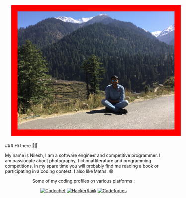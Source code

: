 
<!--
**NILESH8757/NILESH8757** is a ✨ _special_ ✨ repository because its `README.md` (this file) appears on your GitHub profile.
-->
 <img src="https://github.com/NILESH8757/NILESH8757/blob/master/IMG_2085.JPG" style='border: 20px solid #f00; margin: 20px;'/>
### Hi there 🙋‍♂️

My name is Nilesh, I am a software engineer and competitive programmer. I am passionate about photography, fictional literature and programming competitions. In my spare time you will probably find me reading a book or participating in a coding contest. I also like Maths. :smile: <br>

<p align="center">Some of my coding profiles on various platforms :</p>
<p align="center">
  <a href="https://www.codechef.com/users/nilesh8757" target = "_blank"><img src="https://img.shields.io/badge/Codechef--_.svg?style=social&logo=codechef" alt="Codechef"></a>
  <a href="https://www.hackerrank.com/nilesh8757" target = "_blank"><img src="https://img.shields.io/badge/Hackerrank--_.svg?style=social&logo=hackerrank" alt="HackerRank"></a>
  <a href="https://codeforces.com/profile/nilesh8757" target = "_blank"><img src="https://img.shields.io/badge/Codeforces--_.svg?style=social&logo=codeforces" alt="Codeforces"></a>
</p>
